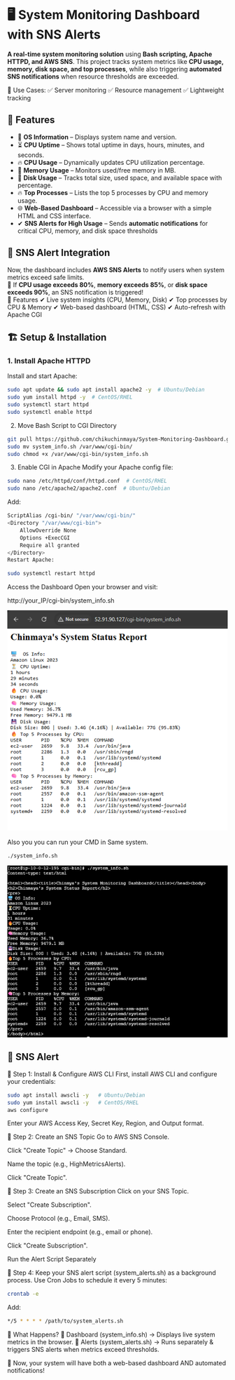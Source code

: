 # 🖥️ System Monitoring Dashboard with SNS Alerts  

**A real-time system monitoring solution** using **Bash scripting, Apache HTTPD, and AWS SNS**. This project tracks system metrics like **CPU usage, memory, disk space, and top processes**, while also triggering **automated SNS notifications** when resource thresholds are exceeded.

🔧 Use Cases: ✅ Server monitoring ✅ Resource management ✅ Lightweight tracking

## 🚀 Features

- 📌 **OS Information** – Displays system name and version.
- ⏳ **CPU Uptime** – Shows total uptime in days, hours, minutes, and seconds.
- 🔥 **CPU Usage** – Dynamically updates CPU utilization percentage.
- 🧠 **Memory Usage** – Monitors used/free memory in MB.
- 💾 **Disk Usage** – Tracks total size, used space, and available space with percentage.
- 🔥 **Top Processes** – Lists the top 5 processes by CPU and memory usage.
- 🌐 **Web-Based Dashboard** – Accessible via a browser with a simple HTML and CSS interface.
- ✔ **SNS Alerts for High Usage** – Sends **automatic notifications** for critical CPU, memory, and disk space thresholds  

## 📢 SNS Alert Integration  
Now, the dashboard includes **AWS SNS Alerts** to notify users when system metrics exceed safe limits.  
🚀 If **CPU usage exceeds 80%**, **memory exceeds 85%**, or **disk space exceeds 90%**, an SNS notification is triggered!  
🚀 Features ✔ Live system insights (CPU, Memory, Disk) ✔ Top processes by CPU & Memory ✔ Web-based dashboard (HTML, CSS) ✔ Auto-refresh with Apache CGI

## 🏗️ Setup & Installation

### **1. Install Apache HTTPD**
Install and start Apache:
```bash
sudo apt update && sudo apt install apache2 -y  # Ubuntu/Debian
sudo yum install httpd -y  # CentOS/RHEL
sudo systemctl start httpd
sudo systemctl enable httpd
```

2. Move Bash Script to CGI Directory
```bash
git pull https://github.com/chikuchinmaya/System-Monitoring-Dashboard.git
sudo mv system_info.sh /var/www/cgi-bin/
sudo chmod +x /var/www/cgi-bin/system_info.sh
```

3. Enable CGI in Apache
Modify your Apache config file:

```bash
sudo nano /etc/httpd/conf/httpd.conf  # CentOS/RHEL
sudo nano /etc/apache2/apache2.conf  # Ubuntu/Debian
```

Add:

```bash
ScriptAlias /cgi-bin/ "/var/www/cgi-bin/"
<Directory "/var/www/cgi-bin">
    AllowOverride None
    Options +ExecCGI
    Require all granted
</Directory>
Restart Apache:
```

```bash
sudo systemctl restart httpd
```
Access the Dashboard
Open your browser and visit:

http://your_IP/cgi-bin/system_info.sh

![Dashboard](./Dashboard.png)

Also you you can run your CMD in Same system.

```bash
./system_info.sh
```

![in same system](./CMD_status.png)

## 📢 SNS Alert 

📌 Step 1: Install & Configure AWS CLI
First, install AWS CLI and configure your credentials:

```bash
sudo apt install awscli -y   # Ubuntu/Debian
sudo yum install awscli -y   # CentOS/RHEL
aws configure
```

Enter your AWS Access Key, Secret Key, Region, and Output format.

📌 Step 2: Create an SNS Topic
Go to AWS SNS Console.

Click "Create Topic" → Choose Standard.

Name the topic (e.g., HighMetricsAlerts).

Click "Create Topic".

📌 Step 3: Create an SNS Subscription
Click on your SNS Topic.

Select "Create Subscription".

Choose Protocol (e.g., Email, SMS).

Enter the recipient endpoint (e.g., email or phone).

Click "Create Subscription".

Run the Alert Script Separately

📌 Step 4: Keep your SNS alert script (system_alerts.sh) as a background process.
Use Cron Jobs to schedule it every 5 minutes:

```bash
crontab -e
```

Add:

```bash
*/5 * * * * /path/to/system_alerts.sh
```

📢 What Happens?
🔹 Dashboard (system_info.sh) → Displays live system metrics in the browser. 
🔹 Alerts (system_alerts.sh) → Runs separately & triggers SNS alerts when metrics exceed thresholds.

🚀 Now, your system will have both a web-based dashboard AND automated notifications!

